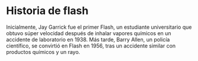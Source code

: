 # Historia de flash

 Inicialmente, Jay Garrick fue el primer Flash, un estudiante universitario que obtuvo súper velocidad después de inhalar vapores 
 químicos en un accidente de laboratorio en 1938. Más tarde, 
 Barry Allen, un policía científico, se convirtió en Flash en 1956, tras un accidente similar con productos químicos y un rayo.
